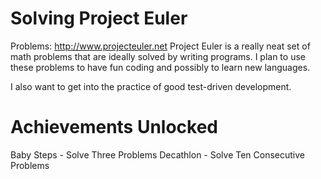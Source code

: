 # Solving Project Euler

Problems: http://www.projecteuler.net
Project Euler is a really neat set of math problems that are ideally solved by writing programs. I plan to use these problems to have fun coding and possibly to learn new languages.

I also want to get into the practice of good test-driven development.

# Achievements Unlocked
Baby Steps - Solve Three Problems
Decathlon - Solve Ten Consecutive Problems
